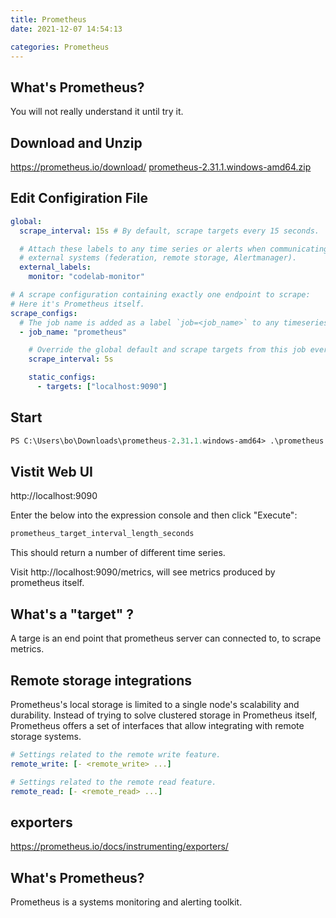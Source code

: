 ```yaml
---
title: Prometheus
date: 2021-12-07 14:54:13

categories: Prometheus
---
```


## What's Prometheus?

You will not really understand it until try it.

## Download and Unzip

https://prometheus.io/download/
[prometheus-2.31.1.windows-amd64.zip](https://objects.githubusercontent.com/github-production-release-asset-2e65be/6838921/73ba8619-d533-47cc-9869-1c654ac8ea78?X-Amz-Algorithm=AWS4-HMAC-SHA256&X-Amz-Credential=AKIAIWNJYAX4CSVEH53A%2F20211207%2Fus-east-1%2Fs3%2Faws4_request&X-Amz-Date=20211207T071000Z&X-Amz-Expires=300&X-Amz-Signature=b75a04a77589cf711fb3ca0417d2a621be8a67f40051ccf4c940364bfbb4be25&X-Amz-SignedHeaders=host&actor_id=0&key_id=0&repo_id=6838921&response-content-disposition=attachment%3B%20filename%3Dprometheus-2.31.1.windows-amd64.zip&response-content-type=application%2Foctet-stream)

## Edit Configiration File

```yml prometheus.yml
global:
  scrape_interval: 15s # By default, scrape targets every 15 seconds.

  # Attach these labels to any time series or alerts when communicating with
  # external systems (federation, remote storage, Alertmanager).
  external_labels:
    monitor: "codelab-monitor"

# A scrape configuration containing exactly one endpoint to scrape:
# Here it's Prometheus itself.
scrape_configs:
  # The job name is added as a label `job=<job_name>` to any timeseries scraped from this config.
  - job_name: "prometheus"

    # Override the global default and scrape targets from this job every 5 seconds.
    scrape_interval: 5s

    static_configs:
      - targets: ["localhost:9090"]
```

## Start

```ps
PS C:\Users\bo\Downloads\prometheus-2.31.1.windows-amd64> .\prometheus.exe --config.file=prometheus.yml
```

## Vistit Web UI

http://localhost:9090

Enter the below into the expression console and then click "Execute":

```txt
prometheus_target_interval_length_seconds
```

This should return a number of different time series.

Visit http://localhost:9090/metrics, will see metrics produced by prometheus itself.

## What's a "target" ?

A targe is an end point that prometheus server can connected to, to scrape metrics.

## Remote storage integrations

Prometheus's local storage is limited to a single node's scalability and durability. Instead of trying to solve clustered storage in Prometheus itself, Prometheus offers a set of interfaces that allow integrating with remote storage systems.

```yml
# Settings related to the remote write feature.
remote_write: [- <remote_write> ...]

# Settings related to the remote read feature.
remote_read: [- <remote_read> ...]
```

## exporters

https://prometheus.io/docs/instrumenting/exporters/

## What's Prometheus?

Prometheus is a systems monitoring and alerting toolkit.
